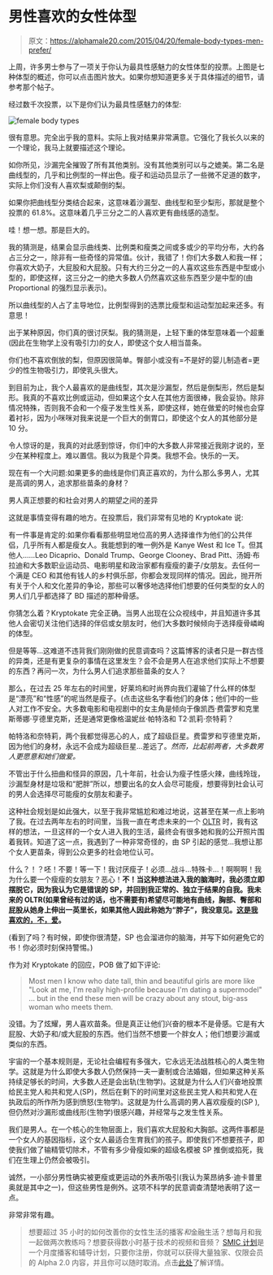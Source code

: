 # 男性喜欢的女性体型

> 原文：<https://alphamale20.com/2015/04/20/female-body-types-men-prefer/>

上周，许多男士参与了一项关于你认为最具性感魅力的女性体型的投票。上图是七种体型的概述，你可以点击图片放大。如果你想知道更多关于具体描述的细节，请参考那个帖子。

经过数千次投票，以下是你们认为最具性感魅力的体型:

![female body types](img/840f0cd585686f4ec2a2a06b4f96caa0.png)

很有意思。完全出乎我的意料。实际上我对结果非常满意。它强化了我长久以来的一个理论，我马上就要描述这个理论。

如你所见，沙漏完全摧毁了所有其他类别。没有其他类别可以与之媲美。第二名是曲线型的，几乎和比例型的一样出色。瘦子和运动员显示了一些微不足道的数字，实际上你们没有人喜欢梨或颠倒的梨。

如果你把曲线型分类结合起来，这意味着沙漏型、曲线型和至少梨形，那就是整个投票的 61.8%。这意味着几乎三分之二的人喜欢更有曲线感的造型。

哇！想一想。那是巨大的。

我的猜测是，结果会显示曲线类、比例类和瘦类之间或多或少的平均分布，大约各占三分之一，除非有一些奇怪的异常值。伙计，我错了！你们大多数人和我一样；你喜欢大奶子，大屁股和大屁股。只有大约三分之一的人喜欢这些东西是中型或小型的，即使这样，这三分之一的绝大多数人仍然喜欢这些东西至少是中型的(由 Proportional 的强烈显示表示)。

所以曲线型的人占了主导地位，比例型得到的选票比瘦型和运动型加起来还多。有意思！

出于某种原因，你们真的很讨厌梨。我的猜测是，上轻下重的体型意味着一个超重(因此在生物学上没有吸引力)的女人，即使这个女人相当苗条。

你们也不喜欢倒放的梨，但原因很简单。臀部小或没有=不是好的婴儿制造者=更少的性生物吸引力，即使乳头很大。

到目前为止，我个人最喜欢的是曲线型，其次是沙漏型，然后是倒梨形，然后是梨形。我真的不喜欢比例或运动，但如果这个女人在其他方面很棒，我会妥协。除非情况特殊，否则我不会和一个瘦子发生性关系，即使这样，她在做爱的时候也会穿着衬衫，因为小咪咪对我来说是一个巨大的倒胃口，即使这个女人的其他部分是 10 分。

令人惊讶的是，我真的对此感到惊讶，你们中的大多数人非常接近我刚才说的，至少在某种程度上。难以置信。我以为我是个异类。我想不会。快乐的一天。

现在有一个大问题:如果更多的曲线是你们真正喜欢的，为什么那么多男人，尤其是高调的男人，追求那些苗条的身材？

男人真正想要的和社会对男人的期望之间的差异

这就是事情变得有趣的地方。在投票后，我们非常有见地的 Kryptokate 说:

有一件事是肯定的:如果你看看那些明显地位高的男人选择谁作为他们的公共伴侣，几乎所有人都是瘦女人。我能想到的唯一例外是 Kanye West 和 Ice T。但其他人……Leo Dicaprio、Donald Trump、George Clooney、Brad Pitt、汤姆·布拉迪和大多数职业运动员、电影明星和政治家都有瘦瘦的妻子/女朋友。去任何一个满是 CEO 和其他有钱人的乡村俱乐部，你都会发现同样的情况。因此，抛开所有关于个人和文化差异的争论，那些可以奢侈地选择他们想要的任何类型的女人的男人们几乎都选择了 BD 描述的那种骨感。

你猜怎么着？Kryptokate 完全正确。当男人出现在公众视线中，并且知道许多其他人会密切关注他们选择的伴侣或女朋友时，他们大多数时候倾向于选择瘦骨嶙峋的体型。

但是等等...这难道不违背我们刚刚做的民意调查吗？这篇博客的读者只是一群古怪的异类，还是有更复杂的事情在这里发生？会不会是男人在追求他们实际上不想要的东西？再问一次，为什么男人们追求那些苗条的女人？

那么，在过去 25 年左右的时间里，好莱坞和时尚界向我们灌输了什么样的体型是“漂亮”和“性感”的呢当然是瘦子。(点击这些名字看他们的身体；他们中的一些人对工作不安全。大多数电影和电视剧中的女主角是倾向于像凯西·费雷罗和克里斯蒂娜·亨德里克斯，还是通常更像格温妮丝·帕特洛和 T2·凯莉·奈特莉？

帕特洛和奈特莉，两个我都觉得恶心的人，成了超级巨星。费雷罗和亨德里克斯，因为他们的身材，永远不会成为超级巨星...差远了。*然而，比起前两者，大多数男人更愿意和她们做爱。*

不管出于什么扭曲和怪异的原因，几十年前，社会认为瘦子性感火辣，曲线玲珑，沙漏型身材是垃圾和“肥胖”所以，想要出名的女人会尽可能瘦，想要得到社会认可的男人会选择尽可能瘦的女朋友和妻子。

这种社会规划是如此强大，以至于我非常尴尬和难过地说，这甚至在某一点上影响了我。在过去两年左右的时间里，当我一直在考虑未来的一个 [OLTR](https://blackdragonblog.com/glossary/#OLTR "Glossary") 时，我有这样的想法，一旦这样的一个女人进入我的生活，最终会有很多她和我的公开照片围着我转。知道了这一点，我遇到了一种非常奇怪的，由 SP 引起的感觉...我想让那个女人更苗条，得到公众更多的社会地位认可。

什么？！？呸！不要！等一下！我讨厌瘦子！必须...战斗...特殊卡...！啊啊啊！我为什么要一个瘦瘦的女朋友？恶心！**不！当这种想法进入我的脑海时，我必须立即摆脱它，因为我认为它是错误的 SP，并回到我正常的、独立于结果的自我。我未来的 OLTR(如果曾经有过的话，也不需要有)希望尽可能地有曲线，胸部、臀部和屁股从她身上伸出一英里长，如果其他人因此称她为“胖子”，我没意见。[这是我喜欢的，不，爱](https://blackdragonblog.com/2013/07/14/your-type-where-it-came-from/ "Your “Type” – Where It Came From")。**

(看到了吗？有时候，即使你很清楚，SP 也会溜进你的脑海，并写下如何避免它的书！你必须时刻保持警惕。)

作为对 Kryptokate 的回应，POB 做了如下评论:

> Most men I know who date tall, thin and beautiful girls are more like "Look at me, I'm really high-profile because I'm dating a supermodel" … but in the end these men will be crazy about any stout, big-ass woman who meets them.

没错。为了炫耀，男人喜欢苗条。但是真正让他们兴奋的根本不是骨感。它是有大屁股、大奶子和/或大屁股的东西。他们当然不想要一个胖女人；他们想要沙漏或类似的东西。

宇宙的一个基本规则是，无论社会编程有多强大，它永远无法战胜核心的人类生物学。这就是为什么即使大多数人仍然保持一夫一妻制或合法婚姻，但如果这种关系持续足够长的时间，大多数人还是会出轨(生物学)。这就是为什么人们兴奋地投票给民主党人和共和党人(SP)，然后在剩下的时间里对这些民主党人和共和党人在执政后的所作所为感到愤怒(生物学)。这就是为什么高调的男人喜欢瘦瘦的(SP ),但仍然对沙漏形或曲线形(生物学)很感兴趣，并经常与之发生性关系。

我们是男人。在一个核心的生物层面上，我们喜欢大屁股和大胸部。这两件事都是一个女人的基因指标，这个女人最适合生育我们的孩子。即使我们不想要孩子，即使我们做了输精管切除术，不管有多少骨瘦如柴的超级名模被 SP 推倒或掐死，我们在生理上仍然会被吸引。

诚然，一小部分男性确实被更瘦或更运动的外表所吸引(我认为莱昂纳多·迪卡普里奥就是其中之一)，但这些男性是例外。这项不科学的民意调查清楚地表明了这一点。

非常非常有趣。

> 想要超过 35 小时的如何改善你的女性生活的播客*和*金融生活？想每月和我一起做两次教练吗？想要获得数小时基于技术的视频和音频？ [SMIC 计划](https://alphamale20.kartra.com/page/vIL17)是一个月度播客和辅导计划，只要你注册，你就可以获得大量独家、仅限会员的 Alpha 2.0 内容，并且你可以随时取消。点击[此处](https://alphamale20.kartra.com/page/vIL17)了解详情。
> 
> 